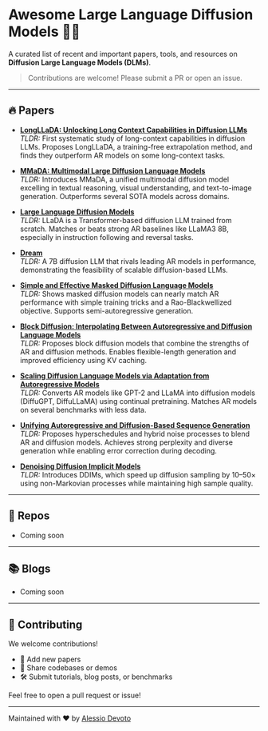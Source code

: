 # Awesome Large Language Diffusion Models 🚀🧠

A curated list of recent and important papers, tools, and resources on **Diffusion Large Language Models (DLMs)**. 

> Contributions are welcome! Please submit a PR or open an issue.

---

## 🔥 Papers 

- **[LongLLaDA: Unlocking Long Context Capabilities in Diffusion LLMs](https://arxiv.org/abs/2506.14429)**  
  *TLDR:* First systematic study of long-context capabilities in diffusion LLMs. Proposes LongLLaDA, a training-free extrapolation method, and finds they outperform AR models on some long-context tasks.

- **[MMaDA: Multimodal Large Diffusion Language Models](https://arxiv.org/abs/2505.15809)**  
  *TLDR:* Introduces MMaDA, a unified multimodal diffusion model excelling in textual reasoning, visual understanding, and text-to-image generation. Outperforms several SOTA models across domains.

- **[Large Language Diffusion Models](https://arxiv.org/abs/2502.09992)**  
  *TLDR:* LLaDA is a Transformer-based diffusion LLM trained from scratch. Matches or beats strong AR baselines like LLaMA3 8B, especially in instruction following and reversal tasks.

- **[Dream](https://github.com/HKUNLP/Dream)**  
  *TLDR:* A 7B diffusion LLM that rivals leading AR models in performance, demonstrating the feasibility of scalable diffusion-based LLMs.

- **[Simple and Effective Masked Diffusion Language Models](https://arxiv.org/abs/2406.07524)**  
  *TLDR:* Shows masked diffusion models can nearly match AR performance with simple training tricks and a Rao-Blackwellized objective. Supports semi-autoregressive generation.

- **[Block Diffusion: Interpolating Between Autoregressive and Diffusion Language Models](https://arxiv.org/abs/2503.09573)**  
  *TLDR:* Proposes block diffusion models that combine the strengths of AR and diffusion methods. Enables flexible-length generation and improved efficiency using KV caching.

- **[Scaling Diffusion Language Models via Adaptation from Autoregressive Models](https://arxiv.org/abs/2410.17891)**  
  *TLDR:* Converts AR models like GPT-2 and LLaMA into diffusion models (DiffuGPT, DiffuLLaMA) using continual pretraining. Matches AR models on several benchmarks with less data.

- **[Unifying Autoregressive and Diffusion-Based Sequence Generation](https://arxiv.org/abs/2504.06416)**  
  *TLDR:* Proposes hyperschedules and hybrid noise processes to blend AR and diffusion models. Achieves strong perplexity and diverse generation while enabling error correction during decoding.

- **[Denoising Diffusion Implicit Models](https://arxiv.org/abs/2010.02502)**  
  *TLDR:* Introduces DDIMs, which speed up diffusion sampling by 10–50× using non-Markovian processes while maintaining high sample quality.

---

## 🤖 Repos
- Coming soon

---

## 📚 Blogs
- Coming soon

---

## 🤝 Contributing

We welcome contributions!

- 📄 Add new papers  
- 🧪 Share codebases or demos  
- 🛠 Submit tutorials, blog posts, or benchmarks  

Feel free to open a pull request or issue!

---

Maintained with ❤️ by [Alessio Devoto](https://alessiodevoto.github.io/)
